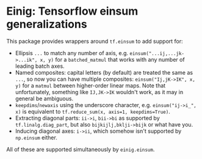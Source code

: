 # Einig: Tensorflow einsum generalizations

This package provides wrappers around `tf.einsum` to add support for:

  * Ellipsis `...` to match any number of axis, e.g. `einsum("...ij,...jk->...ik", x, y)`
    for a `batched_matmul` that works with any number of leading batch axes.
  * Named composites: capital letters (by default) are treated the same as `...`, so now
    you can have multiple composites: `einsum("Ij,jK->IK", x, y)` for a `matmul` between
    higher-order linear maps. Note that unfortunately, something like `IJ,JK->IK`
    wouldn't work, as it may in general be ambiguous.
  * `keepdims`/`newaxis` using the underscore character, e.g. `einsum("ij->i_", x)` is
    equivalent to `tf.reduce_sum(x, axis=1, keepdims=True)`.
  * Extracting diagonal parts: `ii->i`, `bii->bi` as supported by `tf.linalg.diag_part`,
    but also `bijkijlj,bklji->bijk` or what have you.
  * Inducing diagonal axes: `i->ii`, which somehow isn't supported by `np.einsum` either.

All of these are supported simultaneously by `einig.einsum`.

